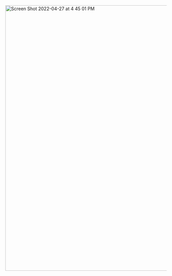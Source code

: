 <img width="828" alt="Screen Shot 2022-04-27 at 4 45 01 PM" src="https://user-images.githubusercontent.com/58959408/165462708-d4d69832-1d93-4f8a-b04f-c31e69b0ba62.png">
